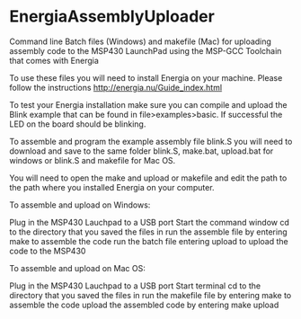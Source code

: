 # EnergiaAssemblyUploader
Command line Batch files (Windows) and makefile (Mac) for uploading assembly code to the MSP430 LaunchPad using the MSP-GCC Toolchain that comes with Energia

To use these files you will need to install Energia on your machine. Please follow the instructions http://energia.nu/Guide_index.html

To test your Energia installation make sure you can compile and upload the Blink example that can be found in file>examples>basic. If successful the LED on the board should be blinking.

To assemble and program the example assembly file blink.S you will need to download and save to the same folder blink.S, make.bat, upload.bat for windows or blink.S and makefile for Mac OS.

You will need to open the make and upload or makefile and edit the path to the path where you installed Energia on your computer.

To assemble and upload on Windows:

Plug in the MSP430 Lauchpad to a USB port
Start the command window
cd to the directory that you saved the files in
run the assemble file by entering make to assemble the code
run the batch file entering upload to upload the code to the MSP430

To assemble and upload on Mac OS:

Plug in the MSP430 Lauchpad to a USB port
Start terminal
cd to the directory that you saved the files in
run the makefile file by entering make to assemble the code
upload the assembled code by entering make upload
